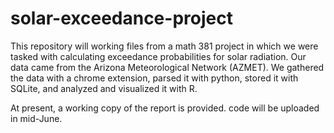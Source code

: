 # solar-exceedance-project

This repository will working files from a math 381 project in which we were tasked with calculating exceedance probabilities for solar radiation.
Our data came from the Arizona Meteorological Network (AZMET). We gathered the data with a chrome extension, parsed it with python,
stored it with SQLite, and analyzed and visualized it with R.

At present, a working copy of the report is provided. code will be uploaded in mid-June.

